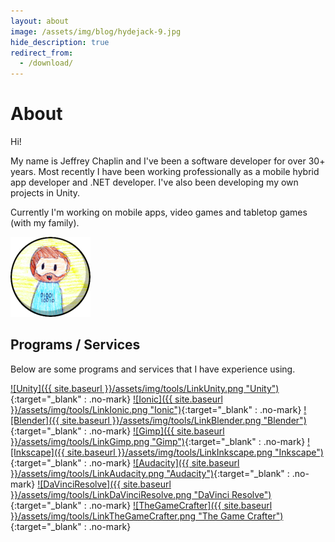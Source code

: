 ```yaml
---
layout: about
image: /assets/img/blog/hydejack-9.jpg
hide_description: true
redirect_from:
  - /download/
---
```


# About

Hi!

My name is Jeffrey Chaplin and I've been a software developer for over 30+ years.
Most recently I have been working professionally as a mobile hybrid app developer and .NET developer.  I've also been developing my own projects in Unity.

Currently I'm working on mobile apps, video games and tabletop games (with my family). 

![Jeffrey](/assets/img/authors/jeffrey-128.png)

## Programs / Services

Below are some programs and services that I have experience using.

[![Unity]({{ site.baseurl }}/assets/img/tools/LinkUnity.png "Unity")](https://unity.com/){:target="_blank" : .no-mark}
[![Ionic]({{ site.baseurl }}/assets/img/tools/LinkIonic.png "Ionic")](https://ionicframework.com/){:target="_blank" : .no-mark}
[![Blender]({{ site.baseurl }}/assets/img/tools/LinkBlender.png "Blender")](https://www.blender.org/){:target="_blank" : .no-mark}
[![Gimp]({{ site.baseurl }}/assets/img/tools/LinkGimp.png "Gimp")](https://www.gimp.org/){:target="_blank" : .no-mark}
[![Inkscape]({{ site.baseurl }}/assets/img/tools/LinkInkscape.png "Inkscape")](https://inkscape.org/){:target="_blank" : .no-mark}
[![Audacity]({{ site.baseurl }}/assets/img/tools/LinkAudacity.png "Audacity")](https://www.audacityteam.org/){:target="_blank" : .no-mark}
[![DaVinciResolve]({{ site.baseurl }}/assets/img/tools/LinkDaVinciResolve.png "DaVinci Resolve")](https://www.blackmagicdesign.com/products/davinciresolve/){:target="_blank" : .no-mark}
[![TheGameCrafter]({{ site.baseurl }}/assets/img/tools/LinkTheGameCrafter.png "The Game Crafter")](https://www.thegamecrafter.com/){:target="_blank" : .no-mark}
